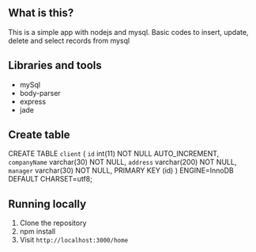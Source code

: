 ## What is this?

This is a simple app with nodejs and mysql.
Basic codes to insert, update, delete and select records from mysql

## Libraries and tools

* mySql
* body-parser
* express
* jade

## Create table
CREATE TABLE `client` (
  `id` int(11) NOT NULL AUTO_INCREMENT,
  `companyName` varchar(30) NOT NULL,
  `address` varchar(200) NOT NULL,
  `manager` varchar(30) NOT NULL,
  PRIMARY KEY (id)
) ENGINE=InnoDB DEFAULT CHARSET=utf8;

## Running locally

1. Clone the repository
1. npm install
1. Visit `http://localhost:3000/home`
